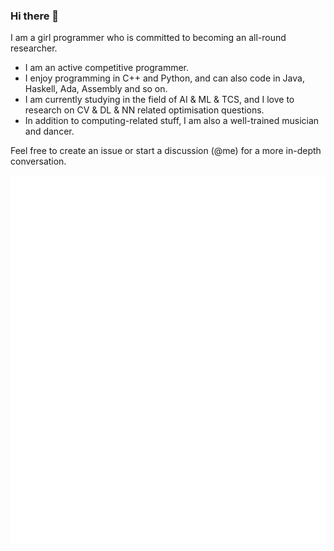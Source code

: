 ### Hi there 👋
I am a girl programmer who is committed to becoming an all-round researcher. 
- I am an active competitive programmer. 
- I enjoy programming in C++ and Python, and can also code in Java, Haskell, Ada, Assembly and so on. 
- I am currently studying in the field of AI & ML & TCS, and I love to research on CV & DL & NN related optimisation questions.
- In addition to computing-related stuff, I am also a well-trained musician and dancer. <br>

Feel free to create an issue or start a discussion (@me) for a more in-depth conversation.

<img align="left" src="https://github.com/zishanqin/github-stats/blob/master/generated/overview.svg">
<img align="left" src="https://github.com/zishanqin/github-stats/blob/master/generated/languages.svg">
              
              
<!--
**zishanqin/zishanqin** is a ✨ _special_ ✨ repository because its `README.md` (this file) appears on your GitHub profile.

Here are some ideas to get you started:

- 🔭 I’m currently working on ...
- 🌱 I’m currently learning ...
- 👯 I’m looking to collaborate on ...
- 🤔 I’m looking for help with ...
- 💬 Ask me about ...
- 📫 How to reach me: ...
- 😄 Pronouns: ...
- ⚡ Fun fact: ...
-->
